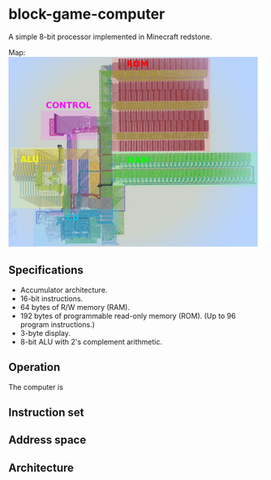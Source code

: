 # block-game-computer
A simple 8-bit processor implemented in Minecraft redstone.

Map:
![Overview](./figures/computer.png)

## Specifications
* Accumulator architecture.
* 16-bit instructions.
* 64 bytes of R/W memory (RAM).
* 192 bytes of programmable read-only memory (ROM). (Up to 96 program instructions.)
* 3-byte display.
* 8-bit ALU with 2's complement arithmetic.

## Operation
The computer is 

## Instruction set


## Address space


## Architecture


## 
